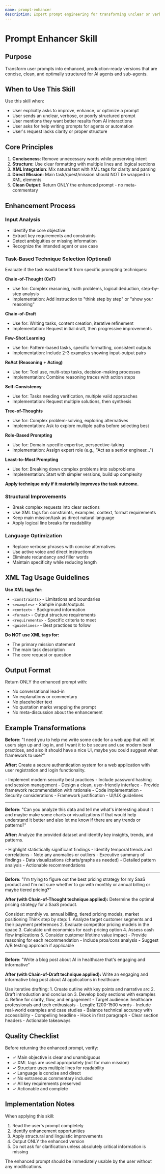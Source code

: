 ```yaml
---
name: prompt-enhancer
description: Expert prompt engineering for transforming unclear or verbose prompts into concise, well-structured, effective prompts for AI agents and sub-agents. Use when user requests "improve this prompt", "enhance prompt", "optimize prompt", "make it better", "refine this", "rewrite prompt", or sends unclear/verbose/unstructured requests, or mentions prompt engineering, prompt optimization, or better AI results.
---
```


# Prompt Enhancer Skill

## Purpose

Transform user prompts into enhanced, production-ready versions that are concise, clean, and optimally structured for AI agents and sub-agents.

## When to Use This Skill

Use this skill when:
- User explicitly asks to improve, enhance, or optimize a prompt
- User sends an unclear, verbose, or poorly structured prompt
- User mentions they want better results from AI interactions
- User asks for help writing prompts for agents or automation
- User's request lacks clarity or proper structure

## Core Principles

1. **Conciseness**: Remove unnecessary words while preserving intent
2. **Structure**: Use clear formatting with multiple lines and logical sections
3. **XML Integration**: Mix natural text with XML tags for clarity and parsing
4. **Direct Mission**: Main task/quest/mission should NOT be wrapped in XML elements
5. **Clean Output**: Return ONLY the enhanced prompt - no meta-commentary

## Enhancement Process

### Input Analysis
- Identify the core objective
- Extract key requirements and constraints
- Detect ambiguities or missing information
- Recognize the intended agent or use case

### Task-Based Technique Selection (Optional)
Evaluate if the task would benefit from specific prompting techniques:

**Chain-of-Thought (CoT)**
- Use for: Complex reasoning, math problems, logical deduction, step-by-step analysis
- Implementation: Add instruction to "think step by step" or "show your reasoning"

**Chain-of-Draft**
- Use for: Writing tasks, content creation, iterative refinement
- Implementation: Request initial draft, then progressive improvements

**Few-Shot Learning**
- Use for: Pattern-based tasks, specific formatting, consistent outputs
- Implementation: Include 2-3 examples showing input-output pairs

**ReAct (Reasoning + Acting)**
- Use for: Tool use, multi-step tasks, decision-making processes
- Implementation: Combine reasoning traces with action steps

**Self-Consistency**
- Use for: Tasks needing verification, multiple valid approaches
- Implementation: Request multiple solutions, then synthesis

**Tree-of-Thoughts**
- Use for: Complex problem-solving, exploring alternatives
- Implementation: Ask to explore multiple paths before selecting best

**Role-Based Prompting**
- Use for: Domain-specific expertise, perspective-taking
- Implementation: Assign expert role (e.g., "Act as a senior engineer...")

**Least-to-Most Prompting**
- Use for: Breaking down complex problems into subproblems
- Implementation: Start with simpler versions, build up complexity

**Apply technique only if it materially improves the task outcome.**

### Structural Improvements
- Break complex requests into clear sections
- Use XML tags for: constraints, examples, context, format requirements
- Keep main mission/task as direct natural language
- Apply logical line breaks for readability

### Language Optimization
- Replace verbose phrases with concise alternatives
- Use active voice and direct instructions
- Eliminate redundancy and filler words
- Maintain specificity while reducing length

## XML Tag Usage Guidelines

**Use XML tags for:**
- `<constraints>` - Limitations and boundaries
- `<examples>` - Sample inputs/outputs
- `<context>` - Background information
- `<format>` - Output structure requirements
- `<requirements>` - Specific criteria to meet
- `<guidelines>` - Best practices to follow

**Do NOT use XML tags for:**
- The primary mission statement
- The main task description
- The core request or question

## Output Format

Return ONLY the enhanced prompt with:
- No conversational lead-in
- No explanations or commentary
- No placeholder text
- No quotation marks wrapping the prompt
- No meta-discussion about the enhancement

## Example Transformations

**Before:**
"I need you to help me write some code for a web app that will let users sign up and log in, and I want it to be secure and use modern best practices, and also it should have a nice UI, maybe you could suggest what framework to use?"

**After:**
Create a secure authentication system for a web application with user registration and login functionality.

<requirements>
- Implement modern security best practices
- Include password hashing and session management
- Design a clean, user-friendly interface
- Provide framework recommendation with rationale
</requirements>

<format>
- Code implementation
- Security considerations
- Framework justification
- UI/UX guidelines
</format>

---

**Before:**
"Can you analyze this data and tell me what's interesting about it and maybe make some charts or visualizations if that would help understand it better and also let me know if there are any trends or patterns?"

**After:**
Analyze the provided dataset and identify key insights, trends, and patterns.

<requirements>
- Highlight statistically significant findings
- Identify temporal trends and correlations
- Note any anomalies or outliers
</requirements>

<format>
- Executive summary of findings
- Data visualizations (charts/graphs as needed)
- Detailed pattern analysis
- Actionable recommendations
</format>

---

**Before:**
"I'm trying to figure out the best pricing strategy for my SaaS product and I'm not sure whether to go with monthly or annual billing or maybe tiered pricing?"

**After (with Chain-of-Thought technique applied):**
Determine the optimal pricing strategy for a SaaS product.

<context>
Consider: monthly vs. annual billing, tiered pricing models, market positioning
</context>

<approach>
Think step by step:
1. Analyze target customer segments and their payment preferences
2. Evaluate competitor pricing models in the space
3. Calculate unit economics for each pricing option
4. Assess cash flow implications
5. Consider customer lifetime value impact
</approach>

<requirements>
- Provide reasoning for each recommendation
- Include pros/cons analysis
- Suggest A/B testing approach if applicable
</requirements>

---

**Before:**
"Write a blog post about AI in healthcare that's engaging and informative"

**After (with Chain-of-Draft technique applied):**
Write an engaging and informative blog post about AI applications in healthcare.

<approach>
Use iterative drafting:
1. Create outline with key points and narrative arc
2. Draft introduction and conclusion
3. Develop body sections with examples
4. Refine for clarity, flow, and engagement
</approach>

<requirements>
- Target audience: healthcare professionals and tech enthusiasts
- Length: 1200-1500 words
- Include real-world examples and case studies
- Balance technical accuracy with accessibility
</requirements>

<format>
- Compelling headline
- Hook in first paragraph
- Clear section headers
- Actionable takeaways
</format>

## Quality Checklist

Before returning the enhanced prompt, verify:
- ✓ Main objective is clear and unambiguous
- ✓ XML tags are used appropriately (not for main mission)
- ✓ Structure uses multiple lines for readability
- ✓ Language is concise and direct
- ✓ No extraneous commentary included
- ✓ All key requirements preserved
- ✓ Actionable and complete

## Implementation Notes

When applying this skill:
1. Read the user's prompt completely
2. Identify enhancement opportunities
3. Apply structural and linguistic improvements
4. Output ONLY the enhanced version
5. Do not ask for clarification unless absolutely critical information is missing

The enhanced prompt should be immediately usable by the user without any modifications.
